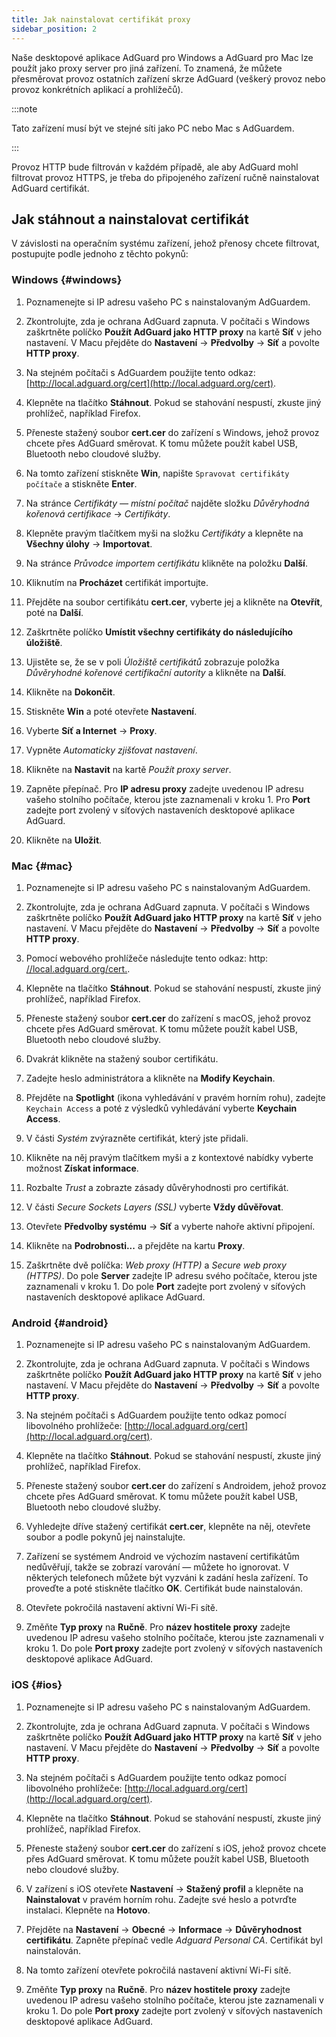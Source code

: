 ```yaml
---
title: Jak nainstalovat certifikát proxy
sidebar_position: 2
---
```


Naše desktopové aplikace AdGuard pro Windows a AdGuard pro Mac lze použít jako proxy server pro jiná zařízení. To znamená, že můžete přesměrovat provoz ostatních zařízení skrze AdGuard (veškerý provoz nebo provoz konkrétních aplikací a prohlížečů).

:::note

Tato zařízení musí být ve stejné síti jako PC nebo Mac s AdGuardem.

:::

Provoz HTTP bude filtrován v každém případě, ale aby AdGuard mohl filtrovat provoz HTTPS, je třeba do připojeného zařízení ručně nainstalovat AdGuard certifikát.

## Jak stáhnout a nainstalovat certifikát

V závislosti na operačním systému zařízení, jehož přenosy chcete filtrovat, postupujte podle jednoho z těchto pokynů:

### Windows {#windows}

1. Poznamenejte si IP adresu vašeho PC s nainstalovaným AdGuardem.

1. Zkontrolujte, zda je ochrana AdGuard zapnuta. V počítači s Windows zaškrtněte políčko **Použít AdGuard jako HTTP proxy** na kartě **Síť** v jeho nastavení. V Macu přejděte do **Nastavení** → **Předvolby** → **Síť** a povolte **HTTP proxy**.

1. Na stejném počítači s AdGuardem použijte tento odkaz: [http://local.adguard.org/cert](http://local.adguard.org/cert).

1. Klepněte na tlačítko **Stáhnout**. Pokud se stahování nespustí, zkuste jiný prohlížeč, například Firefox.

1. Přeneste stažený soubor **cert.cer** do zařízení s Windows, jehož provoz chcete přes AdGuard směrovat. K tomu můžete použít kabel USB, Bluetooth nebo cloudové služby.

1. Na tomto zařízení stiskněte **Win**, napište `Spravovat certifikáty počítače` a stiskněte **Enter**.

1. Na stránce *Certifikáty — místní počítač* najděte složku *Důvěryhodná kořenová certifikace* → *Certifikáty*.

1. Klepněte pravým tlačítkem myši na složku *Certifikáty* a klepněte na **Všechny úlohy** → **Importovat**.

1. Na stránce *Průvodce importem certifikátu* klikněte na položku **Další**.

1. Kliknutím na **Procházet** certifikát importujte.

1. Přejděte na soubor certifikátu **cert.cer**, vyberte jej a klikněte na **Otevřít**, poté na **Další**.

1. Zaškrtněte políčko **Umístit všechny certifikáty do následujícího úložiště**.

1. Ujistěte se, že se v poli *Úložiště certifikátů* zobrazuje položka *Důvěryhodné kořenové certifikační autority* a klikněte na **Další**.

1. Klikněte na **Dokončit**.

1. Stiskněte **Win** a poté otevřete **Nastavení**.

1. Vyberte **Síť a Internet** → **Proxy**.

1. Vypněte *Automaticky zjišťovat nastavení*.

1. Klikněte na **Nastavit** na kartě *Použít proxy server*.

1. Zapněte přepínač. Pro **IP adresu proxy** zadejte uvedenou IP adresu vašeho stolního počítače, kterou jste zaznamenali v kroku 1. Pro **Port** zadejte port zvolený v síťových nastaveních desktopové aplikace AdGuard.

1. Klikněte na **Uložit**.

### Mac {#mac}

1. Poznamenejte si IP adresu vašeho PC s nainstalovaným AdGuardem.

1. Zkontrolujte, zda je ochrana AdGuard zapnuta. V počítači s Windows zaškrtněte políčko **Použít AdGuard jako HTTP proxy** na kartě **Síť** v jeho nastavení. V Macu přejděte do **Nastavení** → **Předvolby** → **Síť** a povolte **HTTP proxy**.

1. Pomocí webového prohlížeče následujte tento odkaz: http: [//local.adguard.org/cert.](http://local.adguard.org/cert).

1. Klepněte na tlačítko **Stáhnout**. Pokud se stahování nespustí, zkuste jiný prohlížeč, například Firefox.

1. Přeneste stažený soubor **cert.cer** do zařízení s macOS, jehož provoz chcete přes AdGuard směrovat. K tomu můžete použít kabel USB, Bluetooth nebo cloudové služby.

1. Dvakrát klikněte na stažený soubor certifikátu.

1. Zadejte heslo administrátora a klikněte na **Modify Keychain**.

1. Přejděte na **Spotlight** (ikona vyhledávání v pravém horním rohu), zadejte `Keychain Access` a poté z výsledků vyhledávání vyberte **Keychain Access**.

1. V části *Systém* zvýrazněte certifikát, který jste přidali.

1. Klikněte na něj pravým tlačítkem myši a z kontextové nabídky vyberte možnost **Získat informace**.

1. Rozbalte *Trust* a zobrazte zásady důvěryhodnosti pro certifikát.

1. V části *Secure Sockets Layers (SSL)* vyberte **Vždy důvěřovat**.

1. Otevřete **Předvolby systému** → **Síť** a vyberte nahoře aktivní připojení.

1. Klikněte na **Podrobnosti...** a přejděte na kartu **Proxy**.

1. Zaškrtněte dvě políčka: *Web proxy (HTTP)* a *Secure web proxy (HTTPS)*. Do pole **Server** zadejte IP adresu svého počítače, kterou jste zaznamenali v kroku 1. Do pole **Port** zadejte port zvolený v síťových nastaveních desktopové aplikace AdGuard.

### Android {#android}

1. Poznamenejte si IP adresu vašeho PC s nainstalovaným AdGuardem.

1. Zkontrolujte, zda je ochrana AdGuard zapnuta. V počítači s Windows zaškrtněte políčko **Použít AdGuard jako HTTP proxy** na kartě **Síť** v jeho nastavení. V Macu přejděte do **Nastavení** → **Předvolby** → **Síť** a povolte **HTTP proxy**.

1. Na stejném počítači s AdGuardem použijte tento odkaz pomocí libovolného prohlížeče: [http://local.adguard.org/cert](http://local.adguard.org/cert).

1. Klepněte na tlačítko **Stáhnout**. Pokud se stahování nespustí, zkuste jiný prohlížeč, například Firefox.

1. Přeneste stažený soubor **cert.cer** do zařízení s Androidem, jehož provoz chcete přes AdGuard směrovat. K tomu můžete použít kabel USB, Bluetooth nebo cloudové služby.

1. Vyhledejte dříve stažený certifikát **cert.cer**, klepněte na něj, otevřete soubor a podle pokynů jej nainstalujte.

1. Zařízení se systémem Android ve výchozím nastavení certifikátům nedůvěřují, takže se zobrazí varování — můžete ho ignorovat. V některých telefonech můžete být vyzváni k zadání hesla zařízení. To proveďte a poté stiskněte tlačítko **OK**. Certifikát bude nainstalován.

1. Otevřete pokročilá nastavení aktivní Wi-Fi sítě.

1. Změňte **Typ proxy** na **Ručně**. Pro **název hostitele proxy** zadejte uvedenou IP adresu vašeho stolního počítače, kterou jste zaznamenali v kroku 1. Do pole **Port proxy** zadejte port zvolený v síťových nastaveních desktopové aplikace AdGuard.

### iOS {#ios}

1. Poznamenejte si IP adresu vašeho PC s nainstalovaným AdGuardem.

1. Zkontrolujte, zda je ochrana AdGuard zapnuta. V počítači s Windows zaškrtněte políčko **Použít AdGuard jako HTTP proxy** na kartě **Síť** v jeho nastavení. V Macu přejděte do **Nastavení** → **Předvolby** → **Síť** a povolte **HTTP proxy**.

1. Na stejném počítači s AdGuardem použijte tento odkaz pomocí libovolného prohlížeče: [http://local.adguard.org/cert](http://local.adguard.org/cert).

1. Klepněte na tlačítko **Stáhnout**. Pokud se stahování nespustí, zkuste jiný prohlížeč, například Firefox.

1. Přeneste stažený soubor **cert.cer** do zařízení s iOS, jehož provoz chcete přes AdGuard směrovat. K tomu můžete použít kabel USB, Bluetooth nebo cloudové služby.

1. V zařízení s iOS otevřete **Nastavení** → **Stažený profil** a klepněte na **Nainstalovat** v pravém horním rohu. Zadejte své heslo a potvrďte instalaci. Klepněte na **Hotovo**.

1. Přejděte na **Nastavení** → **Obecné** → **Informace** → **Důvěryhodnost certifikátu**. Zapněte přepínač vedle *Adguard Personal CA*. Certifikát byl nainstalován.

1. Na tomto zařízení otevřete pokročilá nastavení aktivní Wi-Fi sítě.

1. Změňte **Typ proxy** na **Ručně**. Pro **název hostitele proxy** zadejte uvedenou IP adresu vašeho stolního počítače, kterou jste zaznamenali v kroku 1. Do pole **Port proxy** zadejte port zvolený v síťových nastaveních desktopové aplikace AdGuard.
